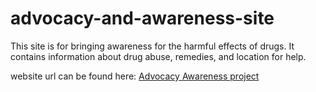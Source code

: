 # advocacy-and-awareness-site

This site is for bringing awareness for the harmful effects of drugs. It contains information about drug abuse, remedies, and location for help.

website url can be found here:
[Advocacy Awareness project](https://christopheredrian.github.io/advocacy-and-awareness-site/index.html)
